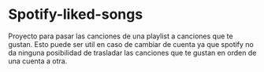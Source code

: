 # Spotify-liked-songs
Proyecto para pasar las canciones de una playlist a canciones que te gustan. Esto puede ser util en caso de cambiar de cuenta ya que spotify no da ninguna posibilidad de trasladar las canciones que te gustan en orden de una cuenta a otra.
